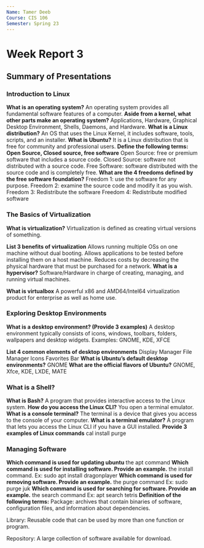 ```yaml
---
Name: Tamer Deeb
Course: CIS 106
Semester: Spring 23
---
```


# Week Report 3

## Summary of Presentations

### Introduction to Linux
**What is an operating system?**
An operating system provides all fundamental software features of a computer.
**Aside from a kernel, what other parts make an operating system?**
Applications, Hardware, Graphical Desktop Environment, Shells, Daemons, and Hardware.
**What is a Linux distribution?**
An OS that uses the Linux Kernel, it includes software, tools, scripts, and an installer.
**What is Ubuntu?**
It is a Linux distribution that is free for community and professional users.
**Define the following terms: Open Source, Closed source, free software**
Open Source: free or premium software that includes a source code.
Closed Source: software not distributed with a source code.
Free Software: software distributed with the source code and is completely free.
**What are the 4 freedoms defined by the free software foundation?**
Freedom 1: use the software for any purpose.
Freedom 2: examine the source code and modify it as you wish.
Freedom 3: Redistribute the software
Freedom 4: Redistribute modified software
### The Basics of Virtualization

**What is virtualization?**
Virtualization is defined as creating virtual versions of something.

**List 3 benefits of virtualization**
Allows running multiple OSs on one machine without dual booting.
Allows applications to be tested before installing them on a host machine.
Reduces costs by decreasing the physical hardware that must be purchased for a network.
**What is a hypervisor?**
Software/Hardware in charge of creating, managing, and running virtual machines.

**What is virtualbox**
A powerful x86 and AMD64/Intel64 virtualization product for enterprise as well as home use.
### Exploring Desktop Environments

**What is a desktop environment? (Provide 3 examples)**
A desktop environment typically consists of icons, windows, toolbars, folders, wallpapers and desktop widgets.
Examples: GNOME, KDE, XFCE

**List 4 common elements of desktop environments**
Display Manager
File Manager
Icons
Favorites Bar
**What is Ubuntu’s default desktop environments?**
GNOME
**What are the official flavors of Ubuntu?**
GNOME, Xfce, KDE, LXDE, MATE
### What is a Shell?

**What is Bash?**
A program that provides interactive access to the Linux system.
**How do you access the Linux CLI?**
You open a terminal emulator.
**What is a console terminal?**
The terminal is a device that gives you access to the console of your computer.
**What is a terminal emulator?**
A program that lets you access the Linux CLI if you have a GUI installed.
**Provide 3 examples of Linux commands**
cal
install
purge
### Managing Software

**Which command is used for updating ubuntu**
the apt command
**Which command is used for installing software. Provide an example.**
the install command. Ex: sudo apt install dragonplayer
**Which command is used for removing software. Provide an example.**
the purge command Ex: sudo purge juk
**Which command is used for searching for software. Provide an example.**
the search command Ex: apt search tetris
**Definition of the following terms:**
Package: archives that contain binaries of software, configuration files, and information about dependencies.

Library: Reusable code that can be used by more than one function or program.

Repository: A large collection of software available for download.